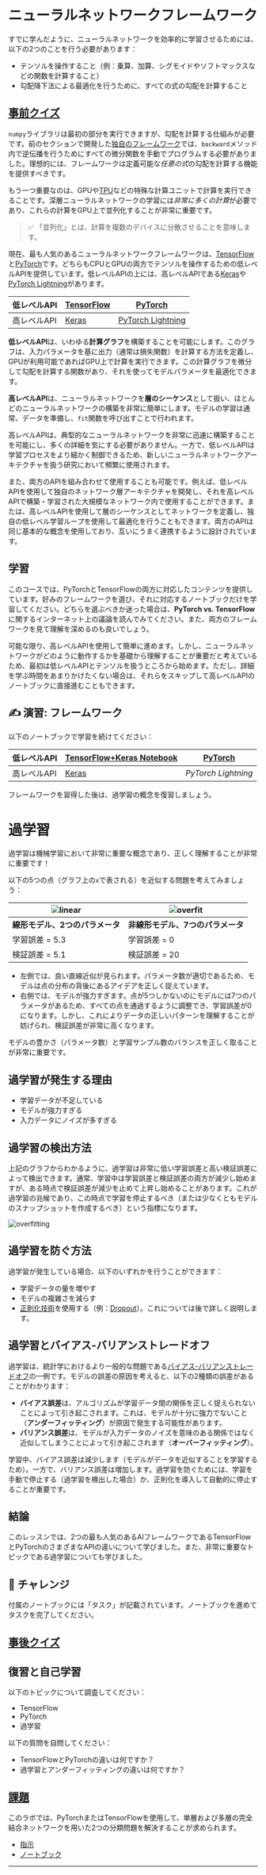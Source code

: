 <!--
CO_OP_TRANSLATOR_METADATA:
{
  "original_hash": "ddd216f558a255260a9374008002c971",
  "translation_date": "2025-09-23T13:13:06+00:00",
  "source_file": "lessons/3-NeuralNetworks/05-Frameworks/README.md",
  "language_code": "ja"
}
-->
# ニューラルネットワークフレームワーク

すでに学んだように、ニューラルネットワークを効率的に学習させるためには、以下の2つのことを行う必要があります：

* テンソルを操作すること（例：乗算、加算、シグモイドやソフトマックスなどの関数を計算すること）
* 勾配降下法による最適化を行うために、すべての式の勾配を計算すること

## [事前クイズ](https://ff-quizzes.netlify.app/en/ai/quiz/9)

`numpy`ライブラリは最初の部分を実行できますが、勾配を計算する仕組みが必要です。前のセクションで開発した[独自のフレームワーク](../04-OwnFramework/OwnFramework.ipynb)では、`backward`メソッド内で逆伝播を行うためにすべての微分関数を手動でプログラムする必要がありました。理想的には、フレームワークは定義可能な*任意の式*の勾配を計算する機能を提供すべきです。

もう一つ重要なのは、GPUや[TPU](https://en.wikipedia.org/wiki/Tensor_Processing_Unit)などの特殊な計算ユニットで計算を実行できることです。深層ニューラルネットワークの学習には*非常に多くの計算*が必要であり、これらの計算をGPU上で並列化することが非常に重要です。

> ✅ 「並列化」とは、計算を複数のデバイスに分散させることを意味します。

現在、最も人気のあるニューラルネットワークフレームワークは、[TensorFlow](http://TensorFlow.org)と[PyTorch](https://pytorch.org/)です。どちらもCPUとGPUの両方でテンソルを操作するための低レベルAPIを提供しています。低レベルAPIの上には、高レベルAPIである[Keras](https://keras.io/)や[PyTorch Lightning](https://pytorchlightning.ai/)があります。

低レベルAPI | [TensorFlow](http://TensorFlow.org) | [PyTorch](https://pytorch.org/)
--------------|-------------------------------------|--------------------------------
高レベルAPI | [Keras](https://keras.io/) | [PyTorch Lightning](https://pytorchlightning.ai/)

**低レベルAPI**は、いわゆる**計算グラフ**を構築することを可能にします。このグラフは、入力パラメータを基に出力（通常は損失関数）を計算する方法を定義し、GPUが利用可能であればGPU上で計算を実行できます。この計算グラフを微分して勾配を計算する関数があり、それを使ってモデルパラメータを最適化できます。

**高レベルAPI**は、ニューラルネットワークを**層のシーケンス**として扱い、ほとんどのニューラルネットワークの構築を非常に簡単にします。モデルの学習は通常、データを準備し、`fit`関数を呼び出すことで行われます。

高レベルAPIは、典型的なニューラルネットワークを非常に迅速に構築することを可能にし、多くの詳細を気にする必要がありません。一方で、低レベルAPIは学習プロセスをより細かく制御できるため、新しいニューラルネットワークアーキテクチャを扱う研究において頻繁に使用されます。

また、両方のAPIを組み合わせて使用することも可能です。例えば、低レベルAPIを使用して独自のネットワーク層アーキテクチャを開発し、それを高レベルAPIで構築・学習された大規模なネットワーク内で使用することができます。または、高レベルAPIを使用して層のシーケンスとしてネットワークを定義し、独自の低レベル学習ループを使用して最適化を行うこともできます。両方のAPIは同じ基本的な概念を使用しており、互いにうまく連携するように設計されています。

## 学習

このコースでは、PyTorchとTensorFlowの両方に対応したコンテンツを提供しています。好みのフレームワークを選び、それに対応するノートブックだけを学習してください。どちらを選ぶべきか迷った場合は、**PyTorch vs. TensorFlow**に関するインターネット上の議論を読んでみてください。また、両方のフレームワークを見て理解を深めるのも良いでしょう。

可能な限り、高レベルAPIを使用して簡単に進めます。しかし、ニューラルネットワークがどのように動作するかを基礎から理解することが重要だと考えているため、最初は低レベルAPIとテンソルを扱うところから始めます。ただし、詳細を学ぶ時間をあまりかけたくない場合は、それらをスキップして高レベルAPIのノートブックに直接進むこともできます。

## ✍️ 演習: フレームワーク

以下のノートブックで学習を続けてください：

低レベルAPI | [TensorFlow+Keras Notebook](IntroKerasTF.ipynb) | [PyTorch](IntroPyTorch.ipynb)
--------------|-------------------------------------|--------------------------------
高レベルAPI | [Keras](IntroKeras.ipynb) | *PyTorch Lightning*

フレームワークを習得した後は、過学習の概念を復習しましょう。

# 過学習

過学習は機械学習において非常に重要な概念であり、正しく理解することが非常に重要です！

以下の5つの点（グラフ上の`x`で表される）を近似する問題を考えてみましょう：

![linear](../../../../../translated_images/overfit1.f24b71c6f652e59e6bed7245ffbeaecc3ba320e16e2221f6832b432052c4da43.ja.jpg) | ![overfit](../../../../../translated_images/overfit2.131f5800ae10ca5e41d12a411f5f705d9ee38b1b10916f284b787028dd55cc1c.ja.jpg)
-------------------------|--------------------------
**線形モデル、2つのパラメータ** | **非線形モデル、7つのパラメータ**
学習誤差 = 5.3 | 学習誤差 = 0
検証誤差 = 5.1 | 検証誤差 = 20

* 左側では、良い直線近似が見られます。パラメータ数が適切であるため、モデルは点の分布の背後にあるアイデアを正しく捉えています。
* 右側では、モデルが強力すぎます。点が5つしかないのにモデルには7つのパラメータがあるため、すべての点を通過するように調整でき、学習誤差が0になります。しかし、これによりデータの正しいパターンを理解することが妨げられ、検証誤差が非常に高くなります。

モデルの豊かさ（パラメータ数）と学習サンプル数のバランスを正しく取ることが非常に重要です。

## 過学習が発生する理由

  * 学習データが不足している
  * モデルが強力すぎる
  * 入力データにノイズが多すぎる

## 過学習の検出方法

上記のグラフからわかるように、過学習は非常に低い学習誤差と高い検証誤差によって検出できます。通常、学習中は学習誤差と検証誤差の両方が減少し始めますが、ある時点で検証誤差が減少を止めて上昇し始めることがあります。これが過学習の兆候であり、この時点で学習を停止するべき（または少なくともモデルのスナップショットを作成するべき）という指標になります。

![overfitting](../../../../../translated_images/Overfitting.408ad91cd90b4371d0a81f4287e1409c359751adeb1ae450332af50e84f08c3e.ja.png)

## 過学習を防ぐ方法

過学習が発生している場合、以下のいずれかを行うことができます：

 * 学習データの量を増やす
 * モデルの複雑さを減らす
 * [正則化技術](../../4-ComputerVision/08-TransferLearning/TrainingTricks.md)を使用する（例：[Dropout](../../4-ComputerVision/08-TransferLearning/TrainingTricks.md#Dropout)）。これについては後で詳しく説明します。

## 過学習とバイアス-バリアンストレードオフ

過学習は、統計学におけるより一般的な問題である[バイアス-バリアンストレードオフ](https://en.wikipedia.org/wiki/Bias%E2%80%93variance_tradeoff)の一例です。モデルの誤差の原因を考えると、以下の2種類の誤差があることがわかります：

* **バイアス誤差**は、アルゴリズムが学習データ間の関係を正しく捉えられないことによって引き起こされます。これは、モデルが十分に強力でないこと（**アンダーフィッティング**）が原因で発生する可能性があります。
* **バリアンス誤差**は、モデルが入力データのノイズを意味のある関係ではなく近似してしまうことによって引き起こされます（**オーバーフィッティング**）。

学習中、バイアス誤差は減少します（モデルがデータを近似することを学習するため）。一方で、バリアンス誤差は増加します。過学習を防ぐためには、学習を手動で停止する（過学習を検出した場合）か、正則化を導入して自動的に停止することが重要です。

## 結論

このレッスンでは、2つの最も人気のあるAIフレームワークであるTensorFlowとPyTorchのさまざまなAPIの違いについて学びました。また、非常に重要なトピックである過学習についても学びました。

## 🚀 チャレンジ

付属のノートブックには「タスク」が記載されています。ノートブックを進めてタスクを完了してください。

## [事後クイズ](https://ff-quizzes.netlify.app/en/ai/quiz/10)

## 復習と自己学習

以下のトピックについて調査してください：

- TensorFlow
- PyTorch
- 過学習

以下の質問を自問してください：

- TensorFlowとPyTorchの違いは何ですか？
- 過学習とアンダーフィッティングの違いは何ですか？

## [課題](lab/README.md)

このラボでは、PyTorchまたはTensorFlowを使用して、単層および多層の完全結合ネットワークを用いた2つの分類問題を解決することが求められます。

* [指示](lab/README.md)
* [ノートブック](lab/LabFrameworks.ipynb)

---

